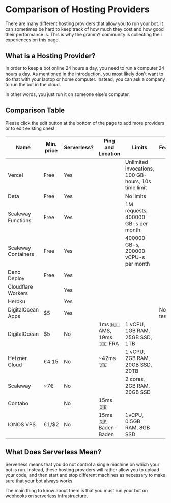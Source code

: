 # Comparison of Hosting Providers

There are many different hosting providers that allow you to run your bot.
It can sometimes be hard to keep track of how much they cost and how good their performance is.
This is why the grammY community is collecting their experiences on this page.

## What is a Hosting Provider?

In order to keep a bot online 24 hours a day, you need to run a computer 24 hours a day.
As [mentioned in the introduction](/guide/introduction.html#how-to-keep-a-bot-running), you most likely don't want to do that with your laptop or home computer.
Instead, you can ask a company to run the bot in the cloud.

In other words, you just run it on someone else's computer.

## Comparison Table

Please click the edit button at the bottom of the page to add more providers or to edit existing ones!

| Name                | Min. price | Serverless? | Ping and Location                    | Limits                                              | Features   |
| ------------------- | ---------- | ----------- | ------------------------------------ | --------------------------------------------------- | ---------- |
| Vercel              | Free       | Yes         |                                      | Unlimited invocations, 100 GB-hours, 10s time limit |            |
| Deta                | Free       | Yes         |                                      | No limits                                           |            |
| Scaleway Functions  | Free       | Yes         |                                      | 1M requests, 400000 GB-s per month                  |            |
| Scaleway Containers | Free       | Yes         |                                      | 400000 GB-s, 200000 vCPU-s per month                |            |
| Deno Deploy         | Free       | Yes         |                                      |                                                     |            |
| Cloudflare Workers  |            | Yes         |                                      |                                                     |            |
| Heroku              |            | Yes         |                                      |                                                     |            |
| DigitalOcean Apps   | $5         | Yes         |                                      |                                                     | Not tested |
| DigitalOcean        | $5         | No          | 1ms :netherlands: AMS, 19ms :de: FRA | 1 vCPU, 1GB RAM, 25GB SSD, 1TB                      |            |
| Hetzner Cloud       | €4.15      | No          | ~42ms :de:                           | 1 vCPU, 2GB RAM, 20GB SSD, 20TB                     |            |
| Scaleway            | ~7€        | No          |                                      | 2 cores, 2GB RAM, 20GB SSD                          |            |
| Contabo             |            | No          | 15ms :de:                            |                                                     |            |
| IONOS VPS           | €1/$2      | No          | 15ms :de: Baden-Baden                | 1vCPU, 0.5GB RAM, 8GB SSD                           |            |

## What Does Serverless Mean?

Serverless means that you do not control a single machine on which your bot is run.
Instead, these hosting providers will rather allow you to upload your code, and then start and stop different machines as necessary to make sure that your bot always works.

The main thing to know about them is that you must run your bot on webhooks on serverless infrastructure.
